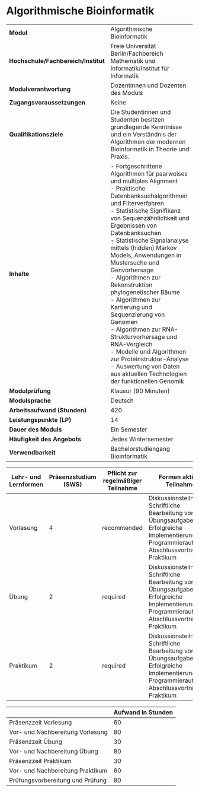 # Algorithmische Bioinformatik
|                                    |   |
|------------------------------------|---|
|**Modul**                           | Algorithmische Bioinformatik |
|**Hochschule/Fachbereich/Institut** | Freie Universität Berlin/Fachbereich Mathematik und Informatik/Institut für Informatik |
|**Modulverantwortung**              | Dozentinnen und Dozenten des Moduls |
|**Zugangsvoraussetzungen**          | Keine |
|**Qualifikationsziele**             | Die Studentinnen und Studenten besitzen grundlegende Kenntnisse und ein Verständnis der Algorithmen der modernen Bioinformatik in Theorie und Praxis. |
|**Inhalte**                         | - Fortgeschrittene Algorithmen für paarweises und multiples Alignment<br>- Praktische Datenbanksuchalgorithmen und Filterverfahren<br>- Statistische Signifikanz von Sequenzähnlichkeit und Ergebnissen von Datenbanksuchen<br>- Statistische Signalanalyse mittels (hidden) Markov Models, Anwendungen in Mustersuche und Genvorhersage<br>- Algorithmen zur Rekonstruktion phylogenetischer Bäume<br>- Algorithmen zur Kartierung und Sequenzierung von Genomen<br>- Algorithmen zur RNA-Strukturvorhersage und RNA-Vergleich<br>- Modelle und Algorithmen zur Proteinstruktur-Analyse<br>- Auswertung von Daten aus aktuellen Technologien der funktionellen Genomik |
|**Modulprüfung**                    | Klausur (90 Minuten) |
|**Modulsprache**                    | Deutsch |
|**Arbeitsaufwand (Stunden)**        | 420 |
|**Leistungspunkte (LP)**            | 14 |
|**Dauer des Moduls**                | Ein Semester |
|**Häufigkeit des Angebots**         | Jedes Wintersemester |
|**Verwendbarkeit**                  | Bachelorstudiengang Bioinformatik |

| Lehr- und Lernformen | Präsenzstudium <br> (SWS) | Pflicht zur regelmäßiger Teilnahme | Formen aktiver Teilnahme |
| ---------------------|---------------------------|------------------------------------|------------------------- |
| Vorlesung            | 4                         | recommended                        | Diskussionsteilnahme<br>Schriftliche Bearbeitung von Übungsaufgaben<br>Erfolgreiche Implementierung von Programmieraufgaben; Abschlussvortrag zum Praktikum |
| Übung                | 2                         | required                           | Diskussionsteilnahme<br>Schriftliche Bearbeitung von Übungsaufgaben<br>Erfolgreiche Implementierung von Programmieraufgaben; Abschlussvortrag zum Praktikum |
| Praktikum            | 2                         | required                           | Diskussionsteilnahme<br>Schriftliche Bearbeitung von Übungsaufgaben<br>Erfolgreiche Implementierung von Programmieraufgaben; Abschlussvortrag zum Praktikum |

|   | Aufwand in Stunden |
| - |--------------------|
| Präsenzzeit Vorlesung                    | 60    |
| Vor- und Nachbereitung Vorlesung         | 80    |
| Präsenzzeit Übung                        | 30    |
| Vor- und Nachbereitung Übung             | 80    |
| Präsenzzeit Praktikum                    | 30    |
| Vor- und Nachbereitung Praktikum         | 60    |
| Prüfungsvorbereitung und Prüfung         | 80    |
